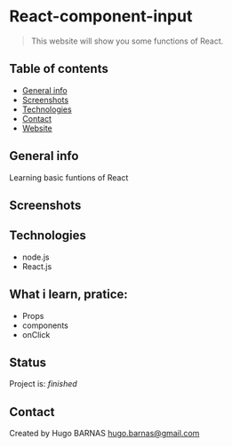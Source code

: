 
# React-component-input

> This website will show you some functions of React.

## Table of contents
* [General info](#general-info)
* [Screenshots](#screenshots)
* [Technologies](#technologies)
* [Contact](#contact)
* [Website](#website)

## General info
Learning basic funtions of React

## Screenshots



## Technologies
* node.js
* React.js



## What i learn, pratice: 
<ul>
 <li>Props
 <li>components
 <li>onClick
</ul>
 
 
## Status
Project is:  _finished_


## Contact
Created by Hugo BARNAS
hugo.barnas@gmail.com

